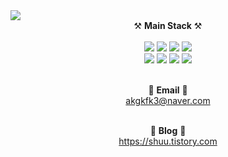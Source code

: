<img src="https://capsule-render.vercel.app/api?type=waving&0:CCE2ED,100:809EAD&height=180&section=header&text=Sungsoo%27s%20GitHub&fontSize=32&fontColor=ffffff&desc=back-end&descAlignY=33" style="max-width: 100%;" />

<div align=center>
⚒️ <b>Main Stack</b> ⚒️
<br/><br/>
<img src="https://img.shields.io/badge/Java-999999?style=for-the-badge&logo=OpenJDK&logoColor=white">
<img src="https://img.shields.io/badge/spring boot-6DB33F?style=for-the-badge&logo=springBoot&logoColor=white">
<img src="https://img.shields.io/badge/spring security-6DB33F?style=for-the-badge&logo=springsecurity&logoColor=white">
<img src="https://img.shields.io/badge/JPA-A81C7D?style=for-the-badge">
<br/>
<img src="https://img.shields.io/badge/mysql-4479A1?style=for-the-badge&logo=mysql&logoColor=white">
<img src="https://img.shields.io/badge/Redis-DC382D?style=for-the-badge&logo=redis&logoColor=white">
<img src="https://img.shields.io/badge/Oracle linux-FCC624?style=for-the-badge&logo=linux&logoColor=black">
<img src="https://img.shields.io/badge/Docker-2496ED?style=for-the-badge&logo=Docker&logoColor=black">
<br/><br/>

📧 <b>Email</b> 📧
<br/>
akgkfk3@naver.com
<br/><br/>

📝 <b>Blog</b> 📝
<br/>
https://shuu.tistory.com

</div>


